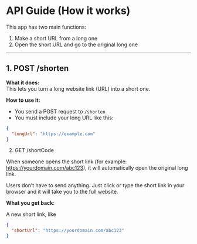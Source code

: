 # API Guide (How it works)

This app has two main functions:

1. Make a short URL from a long one
2. Open the short URL and go to the original long one

---

## 1. POST /shorten

**What it does:**  
This lets you turn a long website link (URL) into a short one.

**How to use it:**
- You send a POST request to `/shorten`
- You must include your long URL like this:

```json
{
  "longUrl": "https://example.com"
}
```

2.  GET /shortCode


When someone opens the short link (for example: https://yourdomain.com/abc123), it will automatically open the original long link.

Users don’t have to send anything. Just click or type the short link in your browser and it will take you to the full website.


**What you get back**:

A new short link, like 

```json
{
  "shortUrl": "https://yourdomain.com/abc123"
}
```




